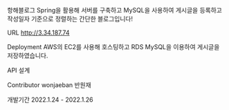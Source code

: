항해블로그
Spring을 활용해 서버를 구축하고 MySQL을 사용하여 게시글을 등록하고 작성일자 기준으로 정렬하는 간단한 블로그입니다!

URL
http://3.34.187.74


Deployment
AWS의 EC2를 사용해 호스팅하고 RDS MySQL을 이용하여 게시글을 저장하였습니다.

API 설계





Contributor
wonjaeban 반원재

개발기간
2022.1.24 - 2022.1.26
